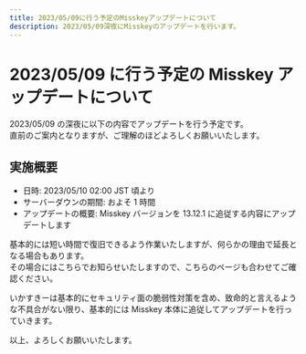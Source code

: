 ```yaml
---
title: 2023/05/09に行う予定のMisskeyアップデートについて
description: 2023/05/09深夜にMisskeyのアップデートを行います。
---
```


# 2023/05/09 に行う予定の Misskey アップデートについて

2023/05/09 の深夜に以下の内容でアップデートを行う予定です。  
直前のご案内となりますが、ご理解のほどよろしくお願いいたします。

## 実施概要

- 日時: 2023/05/10 02:00 JST 頃より
- サーバーダウンの期間: およそ 1 時間
- アップデートの概要: Misskey バージョンを 13.12.1 に追従する内容にアップデートします

基本的には短い時間で復旧できるよう作業いたしますが、何らかの理由で延長となる場合もあります。  
その場合にはこちらでお知らせいたしますので、こちらのページも合わせてご確認ください。

いかすきーは基本的にセキュリティ面の脆弱性対策を含め、致命的と言えるような不具合がない限り、基本的には Misskey 本体に追従してアップデートを行っていきます。

以上、よろしくお願いいたします。
